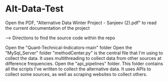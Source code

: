 # Alt-Data-Test

Open the PDF, "Alternative Data Winter Project - Sanjeev (2).pdf" to read the current documentation of the project

--> Directions to find the source code within the repo

Open the "Quant-Technical-Indicators-main" folder
Open the "MySql_Server" folder
"methodCenter.py" is the central file that I'm using to collect the data. It uses multithreading to collect data from other sources at difference frequencies.
Open the "api_pipelines" folder. This folder contains all the scripts I've written to collect the alternative data. It uses APIs to collect some sources, as well as scraping websites to collect others.
